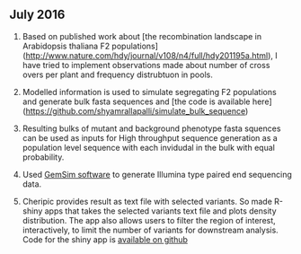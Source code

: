 ## July 2016



1. Based on published work about [the recombination landscape in Arabidopsis thaliana F2 populations] (http://www.nature.com/hdy/journal/v108/n4/full/hdy201195a.html), I have tried to implement observations made about number of cross overs per plant and frequency distrubtuon in pools.


2. Modelled information is used to simulate segregating F2 populations and generate bulk fasta sequences and [the code is available here] (https://github.com/shyamrallapalli/simulate_bulk_sequence)

3. Resulting bulks of mutant and background phenotype fasta squences can be used as inputs for High throughput sequence generation as a population level sequence with each invidudal in the bulk with equal probability.

4. Used [GemSim software](http://bmcgenomics.biomedcentral.com/articles/10.1186/1471-2164-13-74) to generate Illumina type paired end sequencing data.


5. Cheripic provides result as text file with selected variants. So made R-shiny apps that takes the selected variants text file and plots density distribution.
The app also allows users to filter the region of interest, interactively, to limit the number of variants for downstream analysis. Code for the shiny app is [available on github](https://github.com/shyamrallapalli/cheripic-shiny-app)

